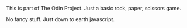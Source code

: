 This is part of The Odin Project. Just a basic rock, paper, scissors game.

No fancy stuff. Just down to earth javascript. 